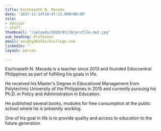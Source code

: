 ```yaml
---
title: Eschnaseth N. Maceda
date: '2017-11-14T10:47:11.000+00:00'
role:
- advisor
- staff
thumbnail: "/uploads/2020/03/28/profile-me2.jpg"
sub_heading: Professor
email: murphy@belkirkcollege.com
linkedin: ''
layout: person

---
```

Eschnaseth N. Maceda is a teacher since 2013 and founded Educcentral Philippines as part of fulfilling his goals in life.

He received his Master's Degree in Educational Management from Polytechnic University of the Philippines in 2015 and currently pursuing his Ph.D. in Policy and Administration in Education.

He published several books, modules for free consumption at the public school where he is presently working.

One of his goal in life is to provide quality and access to education to the future generation